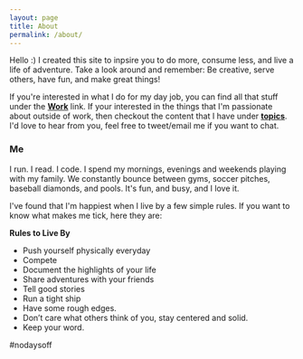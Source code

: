 ```yaml
---
layout: page
title: About
permalink: /about/
---
```

Hello :) I created this site to inpsire you to do more, consume less, and live a life of adventure. Take a look around and remember: Be creative, serve others, have fun, and make great things!

If you're interested in what I do for my day job, you can find all that stuff under the **[Work](/work/)** link.  If your interested in the things that I'm passionate about outside of work, then checkout the content that I have under **[topics](/topics/)**.  I'd love to hear from you, feel free to tweet/email me if you want to chat.


### Me
I run.  I read. I code. I spend my mornings, evenings and weekends playing with my family.  We constantly bounce between gyms, soccer pitches, baseball diamonds, and pools.  It's fun, and busy, and I love it. 

I've found that I'm happiest when I live by a few simple rules.  If you want to know what makes me tick, here they are:

**Rules to Live By**

- Push yourself physically everyday
- Compete
- Document the highlights of your life
- Share adventures with your friends
- Tell good stories
- Run a tight ship
- Have some rough edges.
- Don’t care what others think of you, stay centered and solid.
- Keep your word.


\#nodaysoff